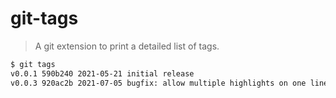 git-tags
========

> A git extension to print a detailed list of tags.

```bash
$ git tags
v0.0.1 590b240 2021-05-21 initial release
v0.0.3 920ac2b 2021-07-05 bugfix: allow multiple highlights on one line
```
